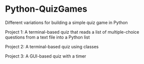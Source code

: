 # Python-QuizGames
Different variations for building a simple quiz game in Python

Project 1:
A terminal-based quiz that reads a list of multiple-choice questions from a text file into a Python list

Project 2:
A terminal-based quiz using classes 

Project 3:
A GUI-based quiz with a timer 

